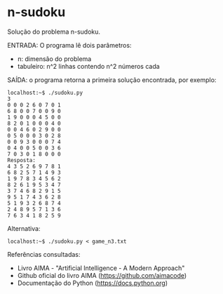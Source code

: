 # n-sudoku

Solução do problema n-sudoku.

ENTRADA: O programa lê dois parâmetros:
- n: dimensão do problema
- tabuleiro: n^2 linhas contendo n^2 números cada

SAÍDA: o programa retorna a primeira solução encontrada, por exemplo:

    localhost:~$ ./sudoku.py
    3
    0 0 0 2 6 0 7 0 1
    6 8 0 0 7 0 0 9 0
    1 9 0 0 0 4 5 0 0
    8 2 0 1 0 0 0 4 0
    0 0 4 6 0 2 9 0 0
    0 5 0 0 0 3 0 2 8
    0 0 9 3 0 0 0 7 4
    0 4 0 0 5 0 0 3 6
    7 0 3 0 1 8 0 0 0
    Resposta:
    4 3 5 2 6 9 7 8 1
    6 8 2 5 7 1 4 9 3
    1 9 7 8 3 4 5 6 2
    8 2 6 1 9 5 3 4 7
    3 7 4 6 8 2 9 1 5
    9 5 1 7 4 3 6 2 8
    5 1 9 3 2 6 8 7 4
    2 4 8 9 5 7 1 3 6
    7 6 3 4 1 8 2 5 9

Alternativa:

    localhost:~$ ./sudoku.py < game_n3.txt

Referências consultadas:

 - Livro AIMA - "Artificial Intelligence - A Modern Approach"
 - Github oficial do livro AIMA (https://github.com/aimacode)
 - Documentação do Python (https://docs.python.org)
